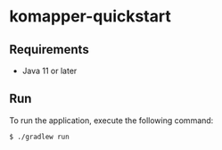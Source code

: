 # komapper-quickstart

## Requirements

- Java 11 or later

## Run

To run the application, execute the following command:

```sh
$ ./gradlew run
```
